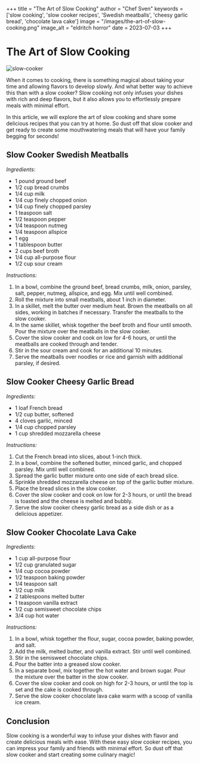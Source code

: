 
+++
title = "The Art of Slow Cooking"
author = "Chef Sven"
keywords = ['slow cooking', 'slow cooker recipes', 'Swedish meatballs', 'cheesy garlic bread', 'chocolate lava cake']
image = "/images/the-art-of-slow-cooking.png"
image_alt = "eldritch horror"
date = 2023-07-03
+++
# The Art of Slow Cooking

![slow-cooker](https://images.unsplash.com/photo-1611714700650-138de60665e8?ixid=MnwxMjA3fDB8MHxzZWFyY2h8NHx8c2xvdy1jb2VjaGVyJTIwaXBob25lJTIwc2hvcCUyMHRyZWV8ZW58MHx8MHx8&ixlib=rb-1.2.1&auto=format&fit=crop&w=500&q=60)

When it comes to cooking, there is something magical about taking your time and allowing flavors to develop slowly. And what better way to achieve this than with a slow cooker? Slow cooking not only infuses your dishes with rich and deep flavors, but it also allows you to effortlessly prepare meals with minimal effort.

In this article, we will explore the art of slow cooking and share some delicious recipes that you can try at home. So dust off that slow cooker and get ready to create some mouthwatering meals that will have your family begging for seconds!

## Slow Cooker Swedish Meatballs

*Ingredients:*

- 1 pound ground beef
- 1/2 cup bread crumbs
- 1/4 cup milk
- 1/4 cup finely chopped onion
- 1/4 cup finely chopped parsley
- 1 teaspoon salt
- 1/2 teaspoon pepper
- 1/4 teaspoon nutmeg
- 1/4 teaspoon allspice
- 1 egg
- 1 tablespoon butter
- 2 cups beef broth
- 1/4 cup all-purpose flour
- 1/2 cup sour cream

*Instructions:*

1. In a bowl, combine the ground beef, bread crumbs, milk, onion, parsley, salt, pepper, nutmeg, allspice, and egg. Mix until well combined.
2. Roll the mixture into small meatballs, about 1 inch in diameter.
3. In a skillet, melt the butter over medium heat. Brown the meatballs on all sides, working in batches if necessary. Transfer the meatballs to the slow cooker.
4. In the same skillet, whisk together the beef broth and flour until smooth. Pour the mixture over the meatballs in the slow cooker.
5. Cover the slow cooker and cook on low for 4-6 hours, or until the meatballs are cooked through and tender.
6. Stir in the sour cream and cook for an additional 10 minutes.
7. Serve the meatballs over noodles or rice and garnish with additional parsley, if desired.

## Slow Cooker Cheesy Garlic Bread

*Ingredients:*

- 1 loaf French bread
- 1/2 cup butter, softened
- 4 cloves garlic, minced
- 1/4 cup chopped parsley
- 1 cup shredded mozzarella cheese

*Instructions:*

1. Cut the French bread into slices, about 1-inch thick.
2. In a bowl, combine the softened butter, minced garlic, and chopped parsley. Mix until well combined.
3. Spread the garlic butter mixture onto one side of each bread slice.
4. Sprinkle shredded mozzarella cheese on top of the garlic butter mixture.
5. Place the bread slices in the slow cooker.
6. Cover the slow cooker and cook on low for 2-3 hours, or until the bread is toasted and the cheese is melted and bubbly.
7. Serve the slow cooker cheesy garlic bread as a side dish or as a delicious appetizer.

## Slow Cooker Chocolate Lava Cake

*Ingredients:*

- 1 cup all-purpose flour
- 1/2 cup granulated sugar
- 1/4 cup cocoa powder
- 1/2 teaspoon baking powder
- 1/4 teaspoon salt
- 1/2 cup milk
- 2 tablespoons melted butter
- 1 teaspoon vanilla extract
- 1/2 cup semisweet chocolate chips
- 3/4 cup hot water

*Instructions:*

1. In a bowl, whisk together the flour, sugar, cocoa powder, baking powder, and salt.
2. Add the milk, melted butter, and vanilla extract. Stir until well combined.
3. Stir in the semisweet chocolate chips.
4. Pour the batter into a greased slow cooker.
5. In a separate bowl, mix together the hot water and brown sugar. Pour the mixture over the batter in the slow cooker.
6. Cover the slow cooker and cook on high for 2-3 hours, or until the top is set and the cake is cooked through.
7. Serve the slow cooker chocolate lava cake warm with a scoop of vanilla ice cream.

## Conclusion

Slow cooking is a wonderful way to infuse your dishes with flavor and create delicious meals with ease. With these easy slow cooker recipes, you can impress your family and friends with minimal effort. So dust off that slow cooker and start creating some culinary magic!

